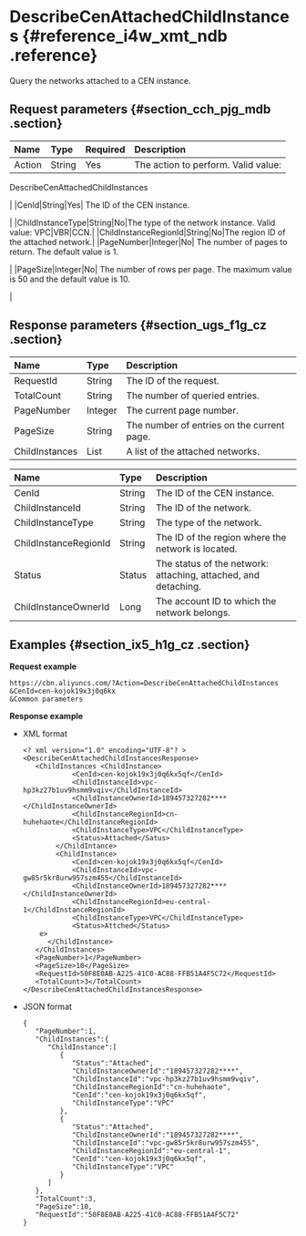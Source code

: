 # DescribeCenAttachedChildInstances {#reference_i4w_xmt_ndb .reference}

Query the networks attached to a CEN instance.

## Request parameters {#section_cch_pjg_mdb .section}

|Name|Type|Required|Description|
|:---|:---|:-------|:----------|
|Action|String|Yes| The action to perform. Valid value:

 DescribeCenAttachedChildInstances

 |
|CenId|String|Yes| The ID of the CEN instance.

 |
|ChildInstanceType|String|No|The type of the network instance. Valid value: VPC|VBR|CCN.|
|ChildInstanceRegionId|String|No|The region ID of the attached network.|
|PageNumber|Integer|No| The number of pages to return. The default value is 1.

 |
|PageSize|Integer|No| The number of rows per page. The maximum value is 50 and the default value is 10.

 |

## Response parameters {#section_ugs_f1g_cz .section}

|Name|Type|Description|
|:---|:---|:----------|
|RequestId|String|The ID of the request.|
|TotalCount|String|The number of queried entries.|
|PageNumber|Integer|The current page number.|
|PageSize|String|The number of entries on the current page.|
|ChildInstances|List|A list of the attached networks.|

|Name|Type|Description|
|:---|:---|:----------|
|CenId|String|The ID of the CEN instance.|
|ChildInstanceId|String|The ID of the network.|
|ChildInstanceType|String|The type of the network.|
|ChildInstanceRegionId|String|The ID of the region where the network is located.|
|Status|Status|The status of the network: attaching, attached, and detaching.|
|ChildInstanceOwnerId|Long|The account ID to which the network belongs.|

## Examples {#section_ix5_h1g_cz .section}

**Request example**

``` {#createVPCpub}
https://cbn.aliyuncs.com/?Action=DescribeCenAttachedChildInstances
&CenId=cen-kojok19x3j0q6kx
&Common parameters
```

 **Response example** 

-   XML format

    ```
    <? xml version="1.0" encoding="UTF-8"? >
    <DescribeCenAttachedChildInstancesResponse>
       <ChildInstances <ChildInstance>
                <CenId>cen-kojok19x3j0q6kx5qf</CenId>
                <ChildInstanceId>vpc-hp3kz27b1uv9hsmm9vqiv</ChildInstanceId>
                <ChildInstanceOwnerId>189457327282****</ChildInstanceOwnerId>
                <ChildInstanceRegionId>cn-huhehaote</ChildInstanceRegionId>
                <ChildInstanceType>VPC</ChildInstanceType>
                <Status>Attached</Satus>
            </ChildIntance>
            <ChildInstance>
                <CenId>cen-kojok19x3j0q6kx5qf</CenId>
                <ChildInstanceId>vpc-gw85r5kr8urw957szm455</ChildInstanceId>
                <ChildInstanceOwnerId>189457327282****</ChildInstanceOwnerId>
                <ChildInstanceRegionId>eu-central-1</ChildInstanceRegionId>
                <ChildInstanceType>VPC</ChildInstanceType>
                <Status>Attched</Status>
        e>
          </ChildInstance>
       </ChildInstances>
       <PageNumber>1</PageNumber>
       <PageSize>10</PageSize>
       <RequestId>50F8E0AB-A225-41C0-AC88-FFB51A4F5C72</RequestId>
       <TotalCount>3</TotalCount>
    </DescribeCenAttachedChildInstancesResponse>
    ```

-   JSON format

    ```
    {
       "PageNumber":1,
       "ChildInstances":{
          "ChildInstance":[
             {
                "Status":"Attached",
                "ChildInstanceOwnerId":"189457327282****",
                "ChildInstanceId":"vpc-hp3kz27b1uv9hsmm9vqiv",
                "ChildInstanceRegionId":"cn-huhehaote",
                "CenId":"cen-kojok19x3j0q6kx5qf",
                "ChildInstanceType":"VPC"
             },
             {
                "Status":"Attached",
                "ChildInstanceOwnerId":"189457327282****",
                "ChildInstanceId":"vpc-gw85r5kr8urw957szm455",
                "ChildInstanceRegionId":"eu-central-1",
                "CenId":"cen-kojok19x3j0q6kx5qf",
                "ChildInstanceType":"VPC"
             }
          ]
       },
       "TotalCount":3,
       "PageSize":10,
       "RequestId":"50F8E0AB-A225-41C0-AC88-FFB51A4F5C72"
    }
    ```


